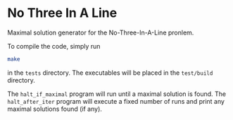 # No Three In A Line
Maximal solution generator for the No-Three-In-A-Line pronlem. 

To compile the code, simply run
```sh
make
```
in the `tests` directory. The executables will be placed in the `test/build` directory. 

The `halt_if_maximal` program will run until a maximal solution is found. The `halt_after_iter` program will execute a fixed number of runs and print any maximal solutions found (if any).

